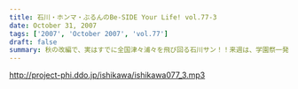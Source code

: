 ```yaml
---
title: 石川・ホンマ・ぶるんのBe-SIDE Your Life! vol.77-3
date: October 31, 2007
tags: ['2007', 'October 2007', 'vol.77']
draft: false
summary: 秋の改編で、実はすでに全国津々浦々を飛び回る石川サン！！来週は、学園祭一発目の報告ができる・・・と思う！日本シリーズ始まってしまっているし、「ローターツアー」も盛り上がる〜〜!!!是非、足を運んでくださいませ。NAMAE
---
```


http://project-phi.ddo.jp/ishikawa/ishikawa077_3.mp3